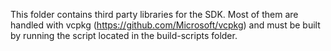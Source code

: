 This folder contains third party libraries for the SDK. Most of them are handled with vcpkg (https://github.com/Microsoft/vcpkg) and must be built by running the script located in the build-scripts folder.
